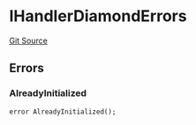 # IHandlerDiamondErrors
[Git Source](https://github.com/thrackle-io/aquifi-rules-v1/blob/35ec513a185f22e7ba035815b9ced8c0ef1497a9/src/common/IErrors.sol)


## Errors
### AlreadyInitialized

```solidity
error AlreadyInitialized();
```

